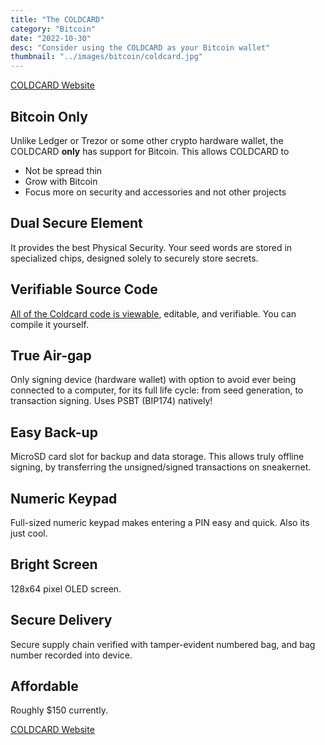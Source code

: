 ```yaml
---
title: "The COLDCARD"
category: "Bitcoin"
date: "2022-10-30"
desc: "Consider using the COLDCARD as your Bitcoin wallet"
thumbnail: "../images/bitcoin/coldcard.jpg"
---
```

[COLDCARD Website](https://coldcard.com/)

## Bitcoin Only

Unlike Ledger or Trezor or some other crypto hardware wallet, the COLDCARD **only** has support for Bitcoin.
This allows COLDCARD to
- Not be spread thin
- Grow with Bitcoin
- Focus more on security and accessories and not other projects

## Dual Secure Element

It provides the best Physical Security. Your seed words are stored in specialized chips, designed solely to securely store secrets.

## Verifiable Source Code

[All of the Coldcard code is viewable](https://github.com/coldcard/firmware), editable, and verifiable. You can compile it yourself.

## True Air-gap

Only signing device (hardware wallet) with option to avoid ever being connected to a computer, for its full life cycle: from seed generation, to transaction signing. Uses PSBT (BIP174) natively!

## Easy Back-up

MicroSD card slot for backup and data storage. This allows truly offline signing, by transferring the unsigned/signed transactions on sneakernet.

## Numeric Keypad

Full-sized numeric keypad makes entering a PIN easy and quick. Also its just cool.

## Bright Screen

128x64 pixel OLED screen.

## Secure Delivery

Secure supply chain verified with tamper-evident numbered bag, and bag number recorded into device.

## Affordable

Roughly $150 currently.

[COLDCARD Website](https://coldcard.com/)

